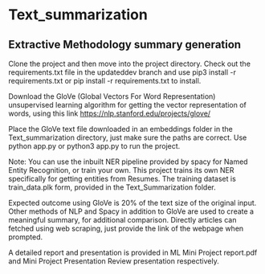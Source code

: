 # Text_summarization
## Extractive Methodology summary generation
Clone the project and then move into the project directory.
Check out the requirements.txt file in the updateddev branch and use pip3 install -r requirements.txt or pip install -r requirements.txt to install.

Download the GloVe (Global Vectors For Word Representation) unsupervised learning algorithm for getting the vector representation of words, using this link
https://nlp.stanford.edu/projects/glove/

Place the GloVe text file downloaded in an embeddings folder in the Text_summarization directory, just make sure the paths are correct.
Use python app.py or python3 app.py to run the project.

Note:
You can use the inbuilt NER pipeline provided by spacy for Named Entity Recognition, or train your own. This project trains its own NER specifically for getting entities from Resumes. The training dataset is train_data.plk form, provided in the Text_Summarization folder.

Expected outcome using GloVe is 20% of the text size of the original input.
Other methods of NLP and Spacy in addition to GloVe are used to create a meaningful summary, for additional comparison. 
Directly articles can fetched using web scraping, just provide the link of the webpage when prompted.

A detailed report and presentation is provided in ML Mini Project report.pdf and Mini Project Presentation Review presentation respectively.
